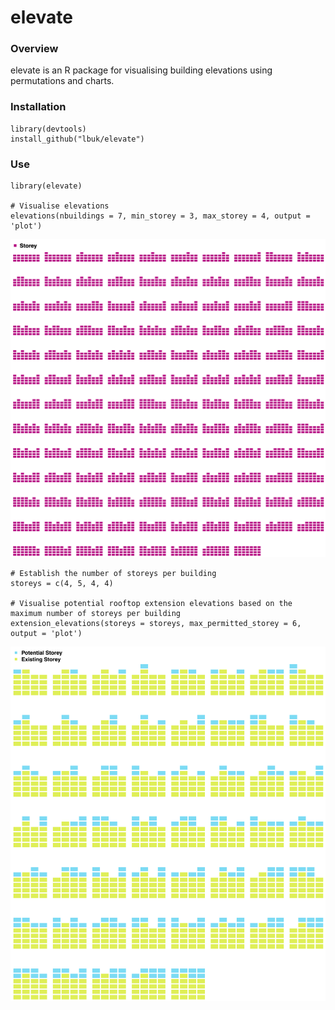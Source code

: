 # elevate

### Overview
elevate is an R package for visualising building elevations using permutations and charts.

### Installation
```
library(devtools)
install_github("lbuk/elevate")
```

### Use
```
library(elevate)

# Visualise elevations
elevations(nbuildings = 7, min_storey = 3, max_storey = 4, output = 'plot')
```
![](https://github.com/lbuk/elevate/blob/master/img/example_elevate_elevations_charts.png)

```
# Establish the number of storeys per building
storeys = c(4, 5, 4, 4)

# Visualise potential rooftop extension elevations based on the maximum number of storeys per building
extension_elevations(storeys = storeys, max_permitted_storey = 6, output = 'plot')
```
![](https://github.com/lbuk/elevate/blob/master/img/example_elevate_extension_elevations_charts.png)